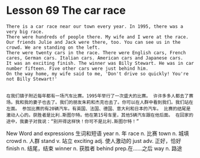 # Lesson 69 The car race

```
There is a car race near our town every year. In 1995, there was a very big race.
There were hundreds of people there. My wife and I were at the race. Our friends Julie and Jack were there, too. You can see us in the crowd. We are standing on the left.
There were twenty cars in the race. There were English cars, French cares, German cars. Italian cars. American cars and Japanese cars.
It was an exciting finish. The winner was Billy Stewart. He was in car number fifteen. Five other cars were just behind him.
On the way home, my wife said to me, 'Don't drive so quickly! You're not Billy Stewart!'


在我们镇子附近每年都有一场汽车比赛。1995年举行了一次盛大的比赛。 许许多多人都去了赛场。我和我的妻子也去了。我们的朋友朱莉和杰克也去了。你可以在人群中看到我们。我们站在左面。 参加比赛的有20辆汽车。有英国、法国、德国、意大利和日本的汽车。 比赛的结尾是激动人心的。获胜者是比利.斯图尔特。他在第15号车里，其他5辆汽车跟在他后面。 在回家的途中，我妻子对我说：“别开得这样快！你可不是比利.斯图尔特！”
```

New Word and expressions 生词和短语
year
n. 年
race
n. 比赛
town
n. 城填
crowd
n. 人群
stand
v. 站立
exciting
adj. 使人激动的
just
adv. 正好，恰好
finish
n. 结尾，结束
winner
n. 获胜者
behind
prep.在……之后
way
n. 路途